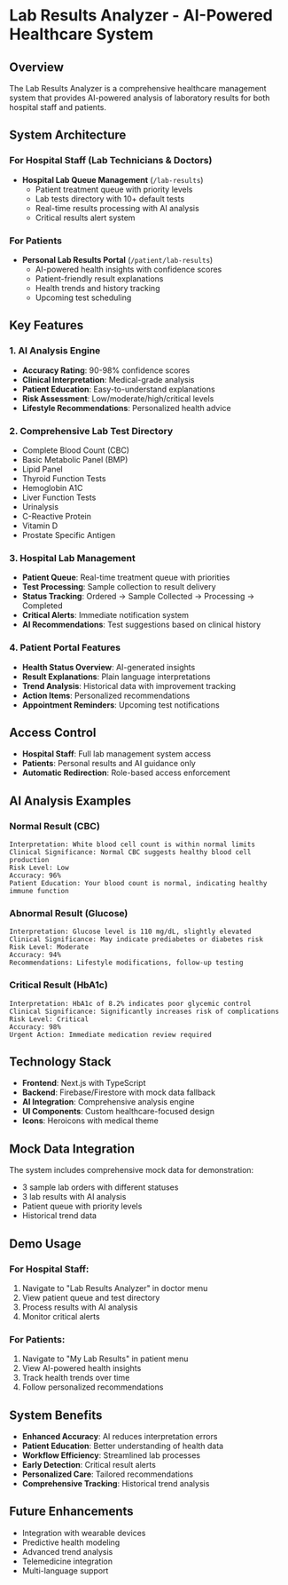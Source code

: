 # Lab Results Analyzer - AI-Powered Healthcare System

## Overview
The Lab Results Analyzer is a comprehensive healthcare management system that provides AI-powered analysis of laboratory results for both hospital staff and patients.

## System Architecture

### For Hospital Staff (Lab Technicians & Doctors)
- **Hospital Lab Queue Management** (`/lab-results`)
  - Patient treatment queue with priority levels
  - Lab tests directory with 10+ default tests
  - Real-time results processing with AI analysis
  - Critical results alert system

### For Patients
- **Personal Lab Results Portal** (`/patient/lab-results`)
  - AI-powered health insights with confidence scores
  - Patient-friendly result explanations
  - Health trends and history tracking
  - Upcoming test scheduling

## Key Features

### 1. AI Analysis Engine
- **Accuracy Rating**: 90-98% confidence scores
- **Clinical Interpretation**: Medical-grade analysis
- **Patient Education**: Easy-to-understand explanations
- **Risk Assessment**: Low/moderate/high/critical levels
- **Lifestyle Recommendations**: Personalized health advice

### 2. Comprehensive Lab Test Directory
- Complete Blood Count (CBC)
- Basic Metabolic Panel (BMP)
- Lipid Panel
- Thyroid Function Tests
- Hemoglobin A1C
- Liver Function Tests
- Urinalysis
- C-Reactive Protein
- Vitamin D
- Prostate Specific Antigen

### 3. Hospital Lab Management
- **Patient Queue**: Real-time treatment queue with priorities
- **Test Processing**: Sample collection to result delivery
- **Status Tracking**: Ordered → Sample Collected → Processing → Completed
- **Critical Alerts**: Immediate notification system
- **AI Recommendations**: Test suggestions based on clinical history

### 4. Patient Portal Features
- **Health Status Overview**: AI-generated insights
- **Result Explanations**: Plain language interpretations
- **Trend Analysis**: Historical data with improvement tracking
- **Action Items**: Personalized recommendations
- **Appointment Reminders**: Upcoming test notifications

## Access Control
- **Hospital Staff**: Full lab management system access
- **Patients**: Personal results and AI guidance only
- **Automatic Redirection**: Role-based access enforcement

## AI Analysis Examples

### Normal Result (CBC)
```
Interpretation: White blood cell count is within normal limits
Clinical Significance: Normal CBC suggests healthy blood cell production
Risk Level: Low
Accuracy: 96%
Patient Education: Your blood count is normal, indicating healthy immune function
```

### Abnormal Result (Glucose)
```
Interpretation: Glucose level is 110 mg/dL, slightly elevated
Clinical Significance: May indicate prediabetes or diabetes risk
Risk Level: Moderate
Accuracy: 94%
Recommendations: Lifestyle modifications, follow-up testing
```

### Critical Result (HbA1c)
```
Interpretation: HbA1c of 8.2% indicates poor glycemic control
Clinical Significance: Significantly increases risk of complications
Risk Level: Critical
Accuracy: 98%
Urgent Action: Immediate medication review required
```

## Technology Stack
- **Frontend**: Next.js with TypeScript
- **Backend**: Firebase/Firestore with mock data fallback
- **AI Integration**: Comprehensive analysis engine
- **UI Components**: Custom healthcare-focused design
- **Icons**: Heroicons with medical theme

## Mock Data Integration
The system includes comprehensive mock data for demonstration:
- 3 sample lab orders with different statuses
- 3 lab results with AI analysis
- Patient queue with priority levels
- Historical trend data

## Demo Usage

### For Hospital Staff:
1. Navigate to "Lab Results Analyzer" in doctor menu
2. View patient queue and test directory
3. Process results with AI analysis
4. Monitor critical alerts

### For Patients:
1. Navigate to "My Lab Results" in patient menu
2. View AI-powered health insights
3. Track health trends over time
4. Follow personalized recommendations

## System Benefits
- **Enhanced Accuracy**: AI reduces interpretation errors
- **Patient Education**: Better understanding of health data
- **Workflow Efficiency**: Streamlined lab processes
- **Early Detection**: Critical result alerts
- **Personalized Care**: Tailored recommendations
- **Comprehensive Tracking**: Historical trend analysis

## Future Enhancements
- Integration with wearable devices
- Predictive health modeling
- Advanced trend analysis
- Telemedicine integration
- Multi-language support
